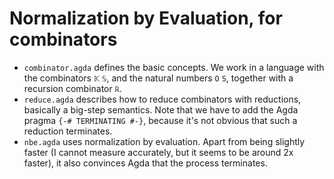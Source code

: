 # Normalization by Evaluation, for combinators

- `combinator.agda` defines the basic concepts. We work in a language
with the combinators `𝕂` `𝕊`, and the natural numbers `O` `S`, together
with a recursion combinator `ℝ`.
- `reduce.agda` describes how to reduce combinators with reductions,
basically a big-step semantics. Note that we have to add the Agda pragma
`{-# TERMINATING #-}`, because it's not obvious that such a reduction
terminates.
- `nbe.agda` uses normalization by evaluation. Apart from being slightly faster
(I cannot measure accurately, but it seems to be around 2x faster), it also
convinces Agda that the process terminates.
